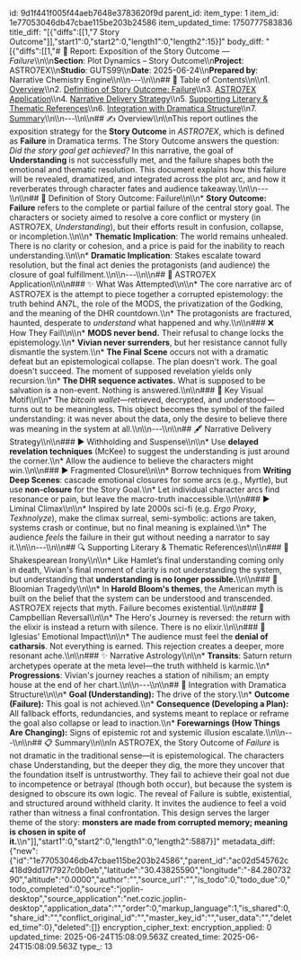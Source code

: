 id: 9d1f441f005f44aeb7648e3783620f9d
parent_id: 
item_type: 1
item_id: 1e77053046db47cbae115be203b24586
item_updated_time: 1750777583836
title_diff: "[{\"diffs\":[[1,\"7 Story Outcome\"]],\"start1\":0,\"start2\":0,\"length1\":0,\"length2\":15}]"
body_diff: "[{\"diffs\":[[1,\"# 📘 Report: Exposition of the Story Outcome — *Failure*\\\n\\\n**Section**: Plot Dynamics – Story Outcome\\\n**Project**: ASTRO7EX\\\n**Studio**: GUTS99\\\n**Date**: 2025-06-24\\\n**Prepared by**: Narrative Chemistry Engine\\\n\\\n---\\\n\\\n## 📃 Table of Contents\\\n\\\n1. [Overview](#overview)\\\n2. [Definition of Story Outcome: Failure](#definition-of-story-outcome-failure)\\\n3. [ASTRO7EX Application](#astro7ex-application)\\\n4. [Narrative Delivery Strategy](#narrative-delivery-strategy)\\\n5. [Supporting Literary & Thematic References](#supporting-literary--thematic-references)\\\n6. [Integration with Dramatica Structure](#integration-with-dramatica-structure)\\\n7. [Summary](#summary)\\\n\\\n---\\\n\\\n## ✍️ Overview\\\n\\\nThis report outlines the exposition strategy for the **Story Outcome** in *ASTRO7EX*, which is defined as **Failure** in Dramatica terms. The Story Outcome answers the question: *Did the story goal get achieved?* In this narrative, the goal of **Understanding** is not successfully met, and the failure shapes both the emotional and thematic resolution. This document explains how this failure will be revealed, dramatized, and integrated across the plot arc, and how it reverberates through character fates and audience takeaway.\\\n\\\n---\\\n\\\n## 🔹 Definition of Story Outcome: Failure\\\n\\\n* **Story Outcome: Failure** refers to the complete or partial failure of the central story goal. The characters or society aimed to resolve a core conflict or mystery (in ASTRO7EX, *Understanding*), but their efforts result in confusion, collapse, or incompletion.\\\n\\\n* **Thematic Implication**: The world remains unhealed. There is no clarity or cohesion, and a price is paid for the inability to reach understanding.\\\n\\\n* **Dramatic Implication**: Stakes escalate toward resolution, but the final act denies the protagonists (and audience) the closure of goal fulfillment.\\\n\\\n---\\\n\\\n## 🚀 ASTRO7EX Application\\\n\\\n### ✨ What Was Attempted\\\n\\\n* The core narrative arc of ASTRO7EX is the attempt to piece together a corrupted epistemology: the truth behind AN7L, the role of the MODS, the privatization of the Godking, and the meaning of the DHR countdown.\\\n* The protagonists are fractured, haunted, desperate to *understand* what happened and why.\\\n\\\n### ❌ How They Fail\\\n\\\n* **MODS never bend.** Their refusal to change locks the epistemology.\\\n* **Vivian never surrenders**, but her resistance cannot fully dismantle the system.\\\n* **The Final Scene** occurs not with a dramatic defeat but an epistemological collapse. The plan doesn't work. The goal doesn't succeed. The moment of supposed revelation yields only recursion.\\\n* **The DHR sequence activates.** What is supposed to be salvation is a non-event. Nothing is answered.\\\n\\\n### 💭 Key Visual Motif\\\n\\\n* The *bitcoin wallet*—retrieved, decrypted, and understood—turns out to be meaningless. This object becomes the symbol of the failed understanding: it was never about the data, only the desire to believe there was meaning in the system at all.\\\n\\\n---\\\n\\\n## 🖋️ Narrative Delivery Strategy\\\n\\\n### ▶ Withholding and Suspense\\\n\\\n* Use **delayed revelation techniques** (McKee) to suggest the understanding is just around the corner.\\\n* Allow the audience to believe the characters might win.\\\n\\\n### ▶ Fragmented Closure\\\n\\\n* Borrow techniques from **Writing Deep Scenes**: cascade emotional closures for some arcs (e.g., Myrtle), but use **non-closure** for the Story Goal.\\\n* Let individual character arcs find resonance or pain, but leave the macro-truth inaccessible.\\\n\\\n### ▶ Liminal Climax\\\n\\\n* Inspired by late 2000s sci-fi (e.g. *Ergo Proxy*, *Texhnolyze*), make the climax surreal, semi-symbolic: actions are taken, systems crash or continue, but no final meaning is explained.\\\n* The audience *feels* the failure in their gut without needing a narrator to say it.\\\n\\\n---\\\n\\\n## 🔍 Supporting Literary & Thematic References\\\n\\\n### 🌈 Shakespearean Irony\\\n\\\n* Like Hamlet’s final understanding coming only in death, Vivian's final moment of clarity is not understanding the system, but understanding that **understanding is no longer possible.**\\\n\\\n### 🌌 Bloomian Tragedy\\\n\\\n* In **Harold Bloom's themes**, the American myth is built on the belief that the system can be understood and transcended. ASTRO7EX rejects that myth. Failure becomes existential.\\\n\\\n### 🔮 Campbellian Reversal\\\n\\\n* The Hero's Journey is reversed: the return with the elixir is instead a return with silence. There is no elixir.\\\n\\\n### 🔹 Iglesias' Emotional Impact\\\n\\\n* The audience must feel the **denial of catharsis**. Not everything is earned. This rejection creates a deeper, more resonant ache.\\\n\\\n### ✨ Narrative Astrology\\\n\\\n* **Transits**: Saturn return archetypes operate at the meta level—the truth withheld is karmic.\\\n* **Progressions**: Vivian's journey reaches a station of nihilism; an empty house at the end of her chart.\\\n\\\n---\\\n\\\n## 🤖 Integration with Dramatica Structure\\\n\\\n* **Goal (Understanding):** The drive of the story.\\\n* **Outcome (Failure):** This goal is not achieved.\\\n* **Consequence (Developing a Plan):** All fallback efforts, redundancies, and systems meant to replace or reframe the goal also collapse or lead to inaction.\\\n* **Forewarnings (How Things Are Changing):** Signs of epistemic rot and systemic illusion escalate.\\\n\\\n---\\\n\\\n## 📋 Summary\\\n\\\nIn ASTRO7EX, the Story Outcome of *Failure* is not dramatic in the traditional sense—it is epistemological. The characters chase Understanding, but the deeper they dig, the more they uncover that the foundation itself is untrustworthy. They fail to achieve their goal not due to incompetence or betrayal (though both occur), but because the system is designed to obscure its own logic. The reveal of Failure is subtle, existential, and structured around withheld clarity. It invites the audience to feel a void rather than witness a final confrontation. This design serves the larger theme of the story: **monsters are made from corrupted memory; meaning is chosen in spite of it.**\\\n\"]],\"start1\":0,\"start2\":0,\"length1\":0,\"length2\":5887}]"
metadata_diff: {"new":{"id":"1e77053046db47cbae115be203b24586","parent_id":"ac02d545762c418d9dd17f7927c0b0eb","latitude":"30.43825590","longitude":"-84.28073290","altitude":"0.0000","author":"","source_url":"","is_todo":0,"todo_due":0,"todo_completed":0,"source":"joplin-desktop","source_application":"net.cozic.joplin-desktop","application_data":"","order":0,"markup_language":1,"is_shared":0,"share_id":"","conflict_original_id":"","master_key_id":"","user_data":"","deleted_time":0},"deleted":[]}
encryption_cipher_text: 
encryption_applied: 0
updated_time: 2025-06-24T15:08:09.563Z
created_time: 2025-06-24T15:08:09.563Z
type_: 13